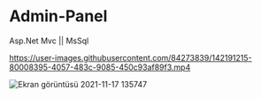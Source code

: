 # Admin-Panel
Asp.Net Mvc || MsSql


https://user-images.githubusercontent.com/84273839/142191215-80008395-4057-483c-9085-450c93af89f3.mp4


![Ekran görüntüsü 2021-11-17 135747](https://user-images.githubusercontent.com/84273839/142189870-dc4f6592-e906-4040-a7e4-73d1f3413b1f.png)

